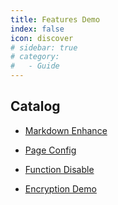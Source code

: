 ```yaml
---
title: Features Demo
index: false
icon: discover
# sidebar: true
# category:
#   - Guide
---
```


## Catalog

- [Markdown Enhance](markdown.md)

- [Page Config](page.md)

- [Function Disable](disable.md)

- [Encryption Demo](encrypt.md)
